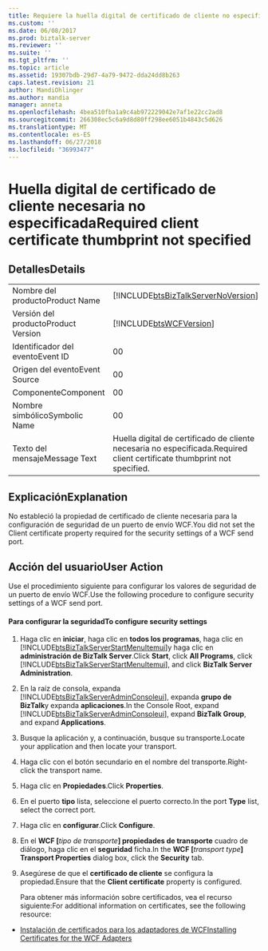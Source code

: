 ```yaml
---
title: Requiere la huella digital de certificado de cliente no especificada | Microsoft Docs
ms.custom: ''
ms.date: 06/08/2017
ms.prod: biztalk-server
ms.reviewer: ''
ms.suite: ''
ms.tgt_pltfrm: ''
ms.topic: article
ms.assetid: 19307bdb-29d7-4a79-9472-dda24dd8b263
caps.latest.revision: 21
author: MandiOhlinger
ms.author: mandia
manager: anneta
ms.openlocfilehash: 4bea510fba1a9c4ab972229042e7af1e22cc2ad8
ms.sourcegitcommit: 266308ec5c6a9d8d80ff298ee6051b4843c5d626
ms.translationtype: MT
ms.contentlocale: es-ES
ms.lasthandoff: 06/27/2018
ms.locfileid: "36993477"
---
```

# <a name="required-client-certificate-thumbprint-not-specified"></a><span data-ttu-id="1d3ab-102">Huella digital de certificado de cliente necesaria no especificada</span><span class="sxs-lookup"><span data-stu-id="1d3ab-102">Required client certificate thumbprint not specified</span></span>
## <a name="details"></a><span data-ttu-id="1d3ab-103">Detalles</span><span class="sxs-lookup"><span data-stu-id="1d3ab-103">Details</span></span>  
  
|                 |                                                                                    |
|-----------------|------------------------------------------------------------------------------------|
|  <span data-ttu-id="1d3ab-104">Nombre del producto</span><span class="sxs-lookup"><span data-stu-id="1d3ab-104">Product Name</span></span>   | [!INCLUDE[btsBizTalkServerNoVersion](../includes/btsbiztalkservernoversion-md.md)] |
| <span data-ttu-id="1d3ab-105">Versión del producto</span><span class="sxs-lookup"><span data-stu-id="1d3ab-105">Product Version</span></span> |             [!INCLUDE[btsWCFVersion](../includes/btswcfversion-md.md)]             |
|    <span data-ttu-id="1d3ab-106">Identificador del evento</span><span class="sxs-lookup"><span data-stu-id="1d3ab-106">Event ID</span></span>     |                                         <span data-ttu-id="1d3ab-107">0</span><span class="sxs-lookup"><span data-stu-id="1d3ab-107">0</span></span>                                          |
|  <span data-ttu-id="1d3ab-108">Origen del evento</span><span class="sxs-lookup"><span data-stu-id="1d3ab-108">Event Source</span></span>   |                                         <span data-ttu-id="1d3ab-109">0</span><span class="sxs-lookup"><span data-stu-id="1d3ab-109">0</span></span>                                          |
|    <span data-ttu-id="1d3ab-110">Componente</span><span class="sxs-lookup"><span data-stu-id="1d3ab-110">Component</span></span>    |                                         <span data-ttu-id="1d3ab-111">0</span><span class="sxs-lookup"><span data-stu-id="1d3ab-111">0</span></span>                                          |
|  <span data-ttu-id="1d3ab-112">Nombre simbólico</span><span class="sxs-lookup"><span data-stu-id="1d3ab-112">Symbolic Name</span></span>  |                                         <span data-ttu-id="1d3ab-113">0</span><span class="sxs-lookup"><span data-stu-id="1d3ab-113">0</span></span>                                          |
|  <span data-ttu-id="1d3ab-114">Texto del mensaje</span><span class="sxs-lookup"><span data-stu-id="1d3ab-114">Message Text</span></span>   |               <span data-ttu-id="1d3ab-115">Huella digital de certificado de cliente necesaria no especificada.</span><span class="sxs-lookup"><span data-stu-id="1d3ab-115">Required client certificate thumbprint not specified.</span></span>                |
  
## <a name="explanation"></a><span data-ttu-id="1d3ab-116">Explicación</span><span class="sxs-lookup"><span data-stu-id="1d3ab-116">Explanation</span></span>  
 <span data-ttu-id="1d3ab-117">No estableció la propiedad de certificado de cliente necesaria para la configuración de seguridad de un puerto de envío WCF.</span><span class="sxs-lookup"><span data-stu-id="1d3ab-117">You did not set the Client certificate property required for the security settings of a WCF send port.</span></span>  
  
## <a name="user-action"></a><span data-ttu-id="1d3ab-118">Acción del usuario</span><span class="sxs-lookup"><span data-stu-id="1d3ab-118">User Action</span></span>  
 <span data-ttu-id="1d3ab-119">Use el procedimiento siguiente para configurar los valores de seguridad de un puerto de envío WCF.</span><span class="sxs-lookup"><span data-stu-id="1d3ab-119">Use the following procedure to configure security settings of a WCF send port.</span></span>  
  
#### <a name="to-configure-security-settings"></a><span data-ttu-id="1d3ab-120">Para configurar la seguridad</span><span class="sxs-lookup"><span data-stu-id="1d3ab-120">To configure security settings</span></span>  
  
1. <span data-ttu-id="1d3ab-121">Haga clic en **iniciar**, haga clic en **todos los programas**, haga clic en [!INCLUDE[btsBizTalkServerStartMenuItemui](../includes/btsbiztalkserverstartmenuitemui-md.md)]y haga clic en **administración de BizTalk Server**.</span><span class="sxs-lookup"><span data-stu-id="1d3ab-121">Click **Start**, click **All Programs**, click [!INCLUDE[btsBizTalkServerStartMenuItemui](../includes/btsbiztalkserverstartmenuitemui-md.md)], and click **BizTalk Server Administration**.</span></span>  
  
2. <span data-ttu-id="1d3ab-122">En la raíz de consola, expanda [!INCLUDE[btsBizTalkServerAdminConsoleui](../includes/btsbiztalkserveradminconsoleui-md.md)], expanda **grupo de BizTalk**y expanda **aplicaciones**.</span><span class="sxs-lookup"><span data-stu-id="1d3ab-122">In the Console Root, expand [!INCLUDE[btsBizTalkServerAdminConsoleui](../includes/btsbiztalkserveradminconsoleui-md.md)], expand **BizTalk Group**, and expand  **Applications**.</span></span>  
  
3. <span data-ttu-id="1d3ab-123">Busque la aplicación y, a continuación, busque su transporte.</span><span class="sxs-lookup"><span data-stu-id="1d3ab-123">Locate your application and then locate your transport.</span></span>  
  
4. <span data-ttu-id="1d3ab-124">Haga clic con el botón secundario en el nombre del transporte.</span><span class="sxs-lookup"><span data-stu-id="1d3ab-124">Right-click the transport name.</span></span>  
  
5. <span data-ttu-id="1d3ab-125">Haga clic en **Propiedades**.</span><span class="sxs-lookup"><span data-stu-id="1d3ab-125">Click **Properties**.</span></span>  
  
6. <span data-ttu-id="1d3ab-126">En el puerto **tipo** lista, seleccione el puerto correcto.</span><span class="sxs-lookup"><span data-stu-id="1d3ab-126">In the port **Type** list, select the correct port.</span></span>  
  
7. <span data-ttu-id="1d3ab-127">Haga clic en **configurar**.</span><span class="sxs-lookup"><span data-stu-id="1d3ab-127">Click **Configure**.</span></span>  
  
8. <span data-ttu-id="1d3ab-128">En el **WCF [**<em>tipo de transporte</em>**] propiedades de transporte** cuadro de diálogo, haga clic en el **seguridad** ficha.</span><span class="sxs-lookup"><span data-stu-id="1d3ab-128">In the **WCF [**<em>transport type</em>**] Transport Properties** dialog box, click the **Security** tab.</span></span>  
  
9. <span data-ttu-id="1d3ab-129">Asegúrese de que el **certificado de cliente** se configura la propiedad.</span><span class="sxs-lookup"><span data-stu-id="1d3ab-129">Ensure that the **Client certificate** property is configured.</span></span>  
  
   <span data-ttu-id="1d3ab-130">Para obtener más información sobre certificados, vea el recurso siguiente:</span><span class="sxs-lookup"><span data-stu-id="1d3ab-130">For additional information on certificates, see the following resource:</span></span>  
  
-   [<span data-ttu-id="1d3ab-131">Instalación de certificados para los adaptadores de WCF</span><span class="sxs-lookup"><span data-stu-id="1d3ab-131">Installing Certificates for the WCF Adapters</span></span>](../core/installing-certificates-for-the-wcf-adapters.md)